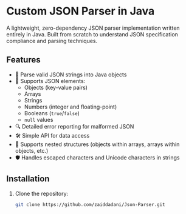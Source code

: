 # Custom JSON Parser in Java

A lightweight, zero-dependency JSON parser implementation written entirely in Java. Built from scratch to understand JSON specification compliance and parsing techniques.

## Features

- 🚀 Parse valid JSON strings into Java objects
- 📄 Supports JSON elements:
  - Objects (key-value pairs)
  - Arrays
  - Strings
  - Numbers (integer and floating-point)
  - Booleans (`true`/`false`)
  - `null` values
- 🔍 Detailed error reporting for malformed JSON
- 🛠️ Simple API for data access
- 🌳 Supports nested structures (objects within arrays, arrays within objects, etc.)
- 🛡️ Handles escaped characters and Unicode characters in strings

## Installation

1. Clone the repository:
   ```bash
   git clone https://github.com/zaiddadani/Json-Parser.git
